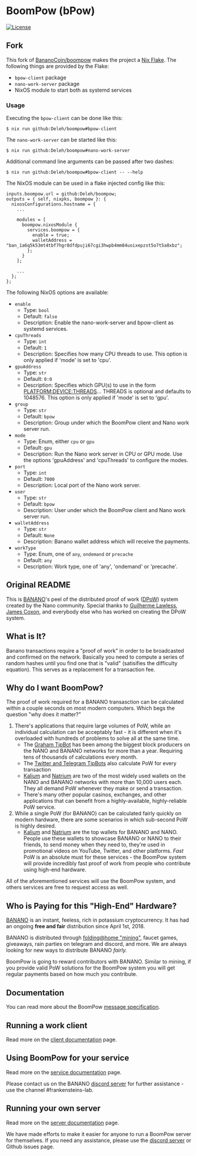 # BoomPow (bPow)

[![License](https://img.shields.io/github/license/BananoCoin/boompow)](https://github.com/BananoCoin/boompow/blob/master/LICENSE)

## Fork

This fork of [BananoCoin/boompow](https://github.com/BananoCoin/boompow) makes the project a [Nix Flake](https://nixos.wiki/wiki/Flakes).
The following things are provided by the Flake:

- `bpow-client` package
- `nano-work-server` package
- NixOS module to start both as systemd services

### Usage

Executing the `bpow-client` can be done like this:

```
$ nix run github:Deleh/boompow#bpow-client
```

The `nano-work-server` can be started like this:

```
$ nix run github:Deleh/boompow#nano-work-server
```

Additional command line arguments can be passed after two dashes:

```
$ nix run github:Deleh/boompow#bpow-client -- --help
```

The NixOS module can be used in a flake injected config like this:

```
inputs.boompow.url = github:Deleh/boompow;
outputs = { self, nixpks, boompow }: {
  nixosConfigurations.hostname = {
    ...

    modules = [
      boompow.nixosModule {
        services.boompow = {
          enable = true;
          walletAddress = "ban_1a6q5k53mt4tbf7hgr8dfdpuji67cgi3hwpb4mm84uoixepzst5o7t5a8xbz";
        };
      }
    ];

    ...
  };
};
```

The following NixOS options are available:

- `enable`
  - Type: `bool`
  - Default: `false`
  - Description: Enable the nano-work-server and bpow-client as systemd services.
- `cpuThreads`
  - Type: `int`
  - Default: `1`
  - Description: Specifies how many CPU threads to use. This option is only applied if 'mode' is set to 'cpu'.
- `gpuAddress`
  - Type: `str`
  - Default: `0:0`
  - Description: Specifies which GPU(s) to use in the form <PLATFORM:DEVICE:THREADS>... THREADS is optional and defaults to 1048576. This option is only applied if 'mode' is set to 'gpu'.
- `group`
  - Type: `str`
  - Default: `bpow`
  - Description: Group under which the BoomPow client and Nano work server run.
- `mode`
  - Type: Enum, either `cpu` or `gpu`
  - Default: `gpu`
  - Description: Run the Nano work server in CPU or GPU mode. Use the options 'gpuAddress' and 'cpuThreads' to configure the modes.
- `port`
  - Type: `int`
  - Default: `7000`
  - Description: Local port of the Nano work server.
- `user`
  - Type: `str`
  - Default: `bpow`
  - Description: User under which the BoomPow client and Nano work server run.
- `walletAddress`
  - Type: `str`
  - Default: `None`
  - Description: Banano wallet address which will receive the payments.
- `workType`
  - Type: Enum, one of `any`, `ondemand` or `precache`
  - Default: `any`
  - Description: Work type, one of 'any', 'ondemand' or 'precache'.

## Original README

This is [BANANO](https://banano.cc)'s peel of the distributed proof of work ([DPoW](https://github.com/guilhermelawless/nano-dpow)) system created by the Nano community. Special thanks to [Guilherme Lawless](https://github.com/guilhermelawless), [James Coxon](https://github.com/jamescoxon), and everybody else who has worked on creating the DPoW system.

## What is It?

Banano transactions require a "proof of work" in order to be broadcasted and confirmed on the network. Basically you need to compute a series of random hashes until you find one that is "valid" (satisifies the difficulty equation). This serves as a replacement for a transaction fee.

## Why do I want BoomPow?

The proof of work required for a BANANO transasction can be calculated within a couple seconds on most modern computers. Which begs the question "why does it matter?"

1. There's applications that require large volumes of PoW, while an individual calculation can be acceptably fast - it is different when it's overloaded with hundreds of problems to solve all at the same time.
    * The [Graham TipBot](https://github.com/bbedward/Graham_Nano_Tip_Bot) has been among the biggest block producers on the NANO and BANANO networks for more than a year. Requiring tens of thousands of calculations every month.
    * The [Twitter and Telegram TipBots](https://github.com/mitche50/NanoTipBot) also calculate PoW for every transaction
    * [Kalium](https://kalium.banano.cc) and [Natrium](https://natrium.io) are two of the most widely used wallets on the NANO and BANANO networks with more than 10,000 users each. They all demand PoW whenever they make or send a transaction.
    * There's many other popular casinos, exchanges, and other applications that can benefit from a highly-available, highly-reliable PoW service.
2. While a single PoW (for BANANO) can be calculated fairly quickly on modern hardware, there are some scenarios in which sub-second PoW is highly desired.
    * [Kalium](https://kalium.banano.cc) and [Natrium](https://natrium.io) are the top wallets for BANANO and NANO. People use these wallets to showcase BANANO or NANO to their friends, to send money when they need to, they're used in promotional videos on YouTube, Twitter, and other platforms. *Fast* PoW is an absolute must for these services - the BoomPow system will provide incredibly fast proof of work from people who contribute using high-end hardware.

All of the aforementioned services will use the BoomPow system, and others services are free to request access as well.

## Who is Paying for this "High-End" Hardware?

[BANANO](https://banano.cc) is an instant, feeless, rich in potassium cryptocurrency. It has had an ongoing **free and fair** distribution since April 1st, 2018.

BANANO is distributed through [folding@home "mining"](https://bananominer.com), faucet games, giveaways, rain parties on telegram and discord, and more. We are always looking for new ways to distribute BANANO *fairly.*

BoomPow is going to reward contributors with BANANO. Similar to mining, if you provide valid PoW solutions for the BoomPow system you will get regular payments based on how much you contribute.

## Documentation

You can read more about the BoomPow [message specification](docs/specification.md).

## Running a work client

Read more on the [client documentation](client/README.md) page.

## Using BoomPow for your service

Read more on the [service documentation](service/README.md) page.

Please contact us on the BANANO [discord server](https://chat.banano.cc) for further assistance - use the channel #frankensteins-lab.

## Running your own server

Read more on the [server documentation](server/README.md) page.

We have made efforts to make it easier for anyone to run a BoomPow server for themselves. If you need any assistance, please use the [discord server](https://chat.banano.cc) or Github issues page.
